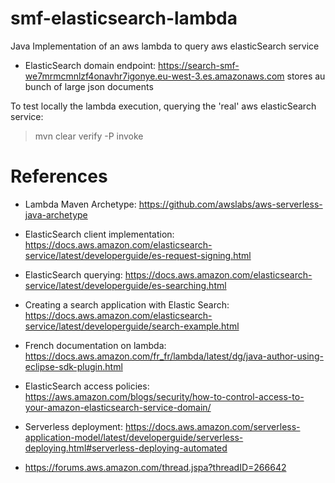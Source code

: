 # smf-elasticsearch-lambda
Java Implementation of an aws lambda to query aws elasticSearch service

- ElasticSearch domain endpoint: https://search-smf-we7mrmcmnlzf4onavhr7igonye.eu-west-3.es.amazonaws.com
  stores au bunch of large json documents

To test locally the lambda execution, querying the 'real' aws elasticSearch service:
> mvn clear verify -P invoke


# References

- Lambda Maven Archetype: https://github.com/awslabs/aws-serverless-java-archetype

- ElasticSearch client implementation: https://docs.aws.amazon.com/elasticsearch-service/latest/developerguide/es-request-signing.html

- ElasticSearch querying: https://docs.aws.amazon.com/elasticsearch-service/latest/developerguide/es-searching.html

- Creating a search application with Elastic Search: https://docs.aws.amazon.com/elasticsearch-service/latest/developerguide/search-example.html

- French documentation on lambda: https://docs.aws.amazon.com/fr_fr/lambda/latest/dg/java-author-using-eclipse-sdk-plugin.html

- ElasticSearch access policies: https://aws.amazon.com/blogs/security/how-to-control-access-to-your-amazon-elasticsearch-service-domain/

- Serverless deployment: https://docs.aws.amazon.com/serverless-application-model/latest/developerguide/serverless-deploying.html#serverless-deploying-automated

- https://forums.aws.amazon.com/thread.jspa?threadID=266642
